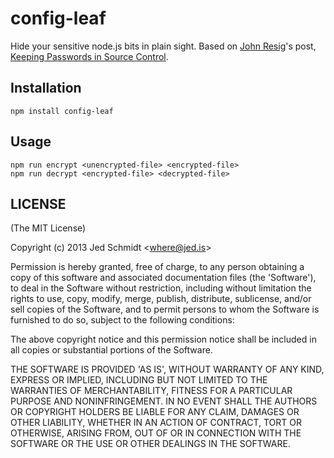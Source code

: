 config-leaf
===========

Hide your sensitive node.js bits in plain sight. Based on [John Resig](https://github.com/jeresig)'s post, [Keeping Passwords in Source Control](http://ejohn.org/blog/keeping-passwords-in-source-control/).

Installation
------------

    npm install config-leaf

Usage
-----

    npm run encrypt <unencrypted-file> <encrypted-file>
    npm run decrypt <encrypted-file> <decrypted-file>

LICENSE
-------

(The MIT License)

Copyright (c) 2013 Jed Schmidt &lt;where@jed.is&gt;

Permission is hereby granted, free of charge, to any person obtaining
a copy of this software and associated documentation files (the
'Software'), to deal in the Software without restriction, including
without limitation the rights to use, copy, modify, merge, publish,
distribute, sublicense, and/or sell copies of the Software, and to
permit persons to whom the Software is furnished to do so, subject to
the following conditions:

The above copyright notice and this permission notice shall be
included in all copies or substantial portions of the Software.

THE SOFTWARE IS PROVIDED 'AS IS', WITHOUT WARRANTY OF ANY KIND,
EXPRESS OR IMPLIED, INCLUDING BUT NOT LIMITED TO THE WARRANTIES OF
MERCHANTABILITY, FITNESS FOR A PARTICULAR PURPOSE AND NONINFRINGEMENT.
IN NO EVENT SHALL THE AUTHORS OR COPYRIGHT HOLDERS BE LIABLE FOR ANY
CLAIM, DAMAGES OR OTHER LIABILITY, WHETHER IN AN ACTION OF CONTRACT,
TORT OR OTHERWISE, ARISING FROM, OUT OF OR IN CONNECTION WITH THE
SOFTWARE OR THE USE OR OTHER DEALINGS IN THE SOFTWARE.
